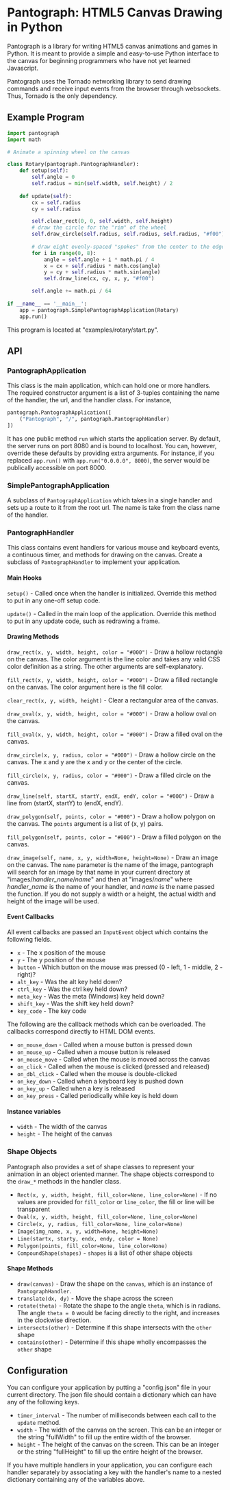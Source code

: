 # Pantograph: HTML5 Canvas Drawing in Python

Pantograph is a library for writing HTML5 canvas animations and games in Python.
It is meant to provide a simple and easy-to-use Python interface to the canvas 
for beginning programmers who have not yet learned Javascript.

Pantograph uses the Tornado networking library to send drawing commands and
receive input events from the browser through websockets. Thus, Tornado is
the only dependency.

## Example Program

```python
import pantograph
import math

# Animate a spinning wheel on the canvas 

class Rotary(pantograph.PantographHandler):
    def setup(self):
        self.angle = 0
        self.radius = min(self.width, self.height) / 2
    
    def update(self):
        cx = self.radius
        cy = self.radius

        self.clear_rect(0, 0, self.width, self.height)
        # draw the circle for the "rim" of the wheel
        self.draw_circle(self.radius, self.radius, self.radius, "#f00")
        
        # draw eight evenly-spaced "spokes" from the center to the edge
        for i in range(0, 8):
            angle = self.angle + i * math.pi / 4
            x = cx + self.radius * math.cos(angle)
            y = cy + self.radius * math.sin(angle)
            self.draw_line(cx, cy, x, y, "#f00")

        self.angle += math.pi / 64
    
if __name__ == '__main__':
    app = pantograph.SimplePantographApplication(Rotary)
    app.run()
```

This program is located at "examples/rotary/start.py".

## API

### PantographApplication

This class is the main application, which can hold one or more handlers.
The required constructor argument is a list of 3-tuples containing the name
of the handler, the url, and the handler class. For instance,

```python
pantograph.PantographApplication([
	("Pantograph", "/", pantograph.PantographHandler)
])
```

It has one public method `run` which starts the application server. 
By default, the server runs on port 8080 and is bound to localhost.
You can, however, override these defaults by providing extra arguments.
For instance, if you replaced `app.run()` with `app.run("0.0.0.0", 8000)`,
the server would be publically accessible on port 8000.

### SimplePantographApplication

A subclass of `PantographApplication` which takes in a single handler and
sets up a route to it from the root url. The name is take from the class name
of the handler.

### PantographHandler

This class contains event handlers for various mouse and keyboard events, 
a continuous timer, and methods for drawing on the canvas. 
Create a subclass of `PantographHandler` to implement your application.

#### Main Hooks

`setup()` - Called once when the handler is initialized. Override this method
to put in any one-off setup code.

`update()` - Called in the main loop of the application. Override this method to
put in any update code, such as redrawing a frame.

#### Drawing Methods

`draw_rect(x, y, width, height, color = "#000")` - Draw a hollow rectangle
on the canvas. The color argument is the line color and takes any valid CSS 
color definition as a string. The other arguments are self-explanatory.

`fill_rect(x, y, width, height, color = "#000")` - Draw a filled rectangle on
the canvas. The color argument here is the fill color.

`clear_rect(x, y, width, height)` - Clear a rectangular area of the canvas.

`draw_oval(x, y, width, height, color = "#000")` - Draw a hollow oval on the
canvas.

`fill_oval(x, y, width, height, color = "#000")` - Draw a filled oval on the
canvas.

`draw_circle(x, y, radius, color = "#000")` - Draw a hollow circle on the 
canvas. The x and y are the x and y or the center of the circle.

`fill_circle(x, y, radius, color = "#000")` - Draw a filled circle on the 
canvas. 
    
`draw_line(self, startX, startY, endX, endY, color = "#000")` - Draw a line
from (startX, startY) to (endX, endY).

`draw_polygon(self, points, color = "#000")` - Draw a hollow polygon on the
canvas. The `points` argument is a list of (x, y) pairs.

`fill_polygon(self, points, color = "#000")` - Draw a filled polygon on the
canvas.

`draw_image(self, name, x, y, width=None, height=None)` - Draw an image on
the canvas. The `name` parameter is the name of the image, pantograph will
search for an image by that name in your current directory at
"images/*handler_name*/*name*" and then at "images/*name*" where *handler_name*
is the name of your handler, and *name* is the name passed the function.
If you do not supply a width or a height, the actual width and height of the
image will be used.

#### Event Callbacks

All event callbacks are passed an `InputEvent` object which contains the
following fields.

 * `x` - The x position of the mouse
 * `y` - The y position of the mouse
 * `button` - Which button on the mouse was pressed (0 - left, 1 - middle, 2 - right)?
 * `alt_key` - Was the alt key held down?
 * `ctrl_key` - Was the ctrl key held down?
 * `meta_key` - Was the meta (Windows) key held down?
 * `shift_key` - Was the shift key held down?
 * `key_code` - The key code

The following are the callback methods which can be overloaded. 
The callbacks correspond directly to HTML DOM events.

 * `on_mouse_down` - Called when a mouse button is pressed down
 * `on_mouse_up` - Called when a mouse button is released
 * `on_mouse_move` - Called when the mouse is moved across the canvas
 * `on_click` - Called when the mouse is clicked (pressed and released)
 * `on_dbl_click` - Called when the mouse is double-clicked
 * `on_key_down` - Called when a keyboard key is pushed down
 * `on_key_up` - Called when a key is released
 * `on_key_press` - Called periodically while key is held down

#### Instance variables

 * `width` - The width of the canvas
 * `height` - The height of the canvas

### Shape Objects

Pantograph also provides a set of shape classes to represent your animation
in an object oriented manner. The shape objects correspond to the `draw_*` 
methods in the handler class.

 * `Rect(x, y, width, height, fill_color=None, line_color=None)` - 
 	If no values are provided for `fill_color` or `line_color`, 
	the fill or line will be transparent
 * `Oval(x, y, width, height, fill_color=None, line_color=None)`
 * `Circle(x, y, radius, fill_color=None, line_color=None)`
 * `Image(img_name, x, y, width=None, height=None)`
 * `Line(startx, starty, endx, endy, color = None)`
 * `Polygon(points, fill_color=None, line_color=None)`
 * `CompoundShape(shapes)` - `shapes` is a list of other shape objects

#### Shape Methods

 * `draw(canvas)` - Draw the shape on the `canvas`, which is an instance of
   `PantographHandler`.
 * `translate(dx, dy)` - Move the shape across the screen
 * `rotate(theta)` - Rotate the shape to the angle `theta`, which is in 
    radians. The angle `theta = 0` would be facing directly to the right,
	and increases in the clockwise direction.
 * `intersects(other)` - Determine if this shape intersects with the `other` shape
 * `contains(other)` - Determine if this shape wholly encompasses the `other` shape

## Configuration

You can configure your application by putting a "config.json" file in your
current directory. The json file should contain a dictionary which can have
any of the following keys.

 * `timer_interval` - The number of milliseconds between each call to the
 `update` method.
 * `width` - The width of the canvas on the screen. This can be an integer or
 the string "fullWidth" to fill up the entire width of the browser.
 * `height` - The height of the canvas on the screen. This can be an integer
 or the string "fullHeight" to fill up the entire height of the browser.

If you have multiple handlers in your application, you can configure each 
handler separately by associating a key with the handler's name to a nested 
dictionary containing any of the variables above.
